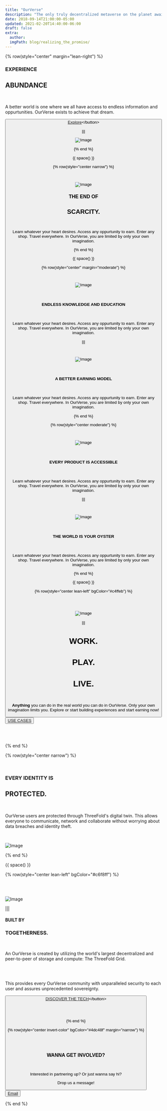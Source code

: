 ```yaml
---
title: "OurVerse"
description: "The only truly decentralized metaverse on the planet awaits you."
date: 2018-09-14T21:00:00-05:00
updated: 2021-02-20T14:40:00-06:00
draft: false
extra:
  author:
  imgPath: blog/realizing_the_promise/
---
```


<!-- section 1 (header) -->

{% row(style="center" margin="lean-right") %}

### EXPERIENCE

## ABUNDANCE

<br>

A better world is one where we all have access to endless information and oppurtunities. OurVerse exists to achieve that dream.

<button>[Explore]("https://ourverse.tf/use-cases/")</button>

|||

![Image](OWAsset-15.png#large)

{% end %}

{{ space() }}

{% row(style="center narrow") %}

<br>

![Image](OWAsset-16.png#auto)

### THE END OF

## SCARCITY.

<br>

Learn whatever your heart desires. Access any oppurtunity to earn. Enter any shop. Travel everywhere. In OurVerse, you are limited by only your own imagination.

{% end %}

{{ space() }}

{% row(style="center" margin="moderate") %}

<br>

![Image](OWAsset-17.png)

<br>

#### ENDLESS KNOWLEDGE AND EDUCATION

<br>

Learn whatever your heart desires. Access any oppurtunity to earn. Enter any shop. Travel everywhere. In OurVerse, you are limited by only your own imagination.

|||

<br>

![Image](OWAsset-18.png)

<br>

#### A BETTER EARNING MODEL

<br>

Learn whatever your heart desires. Access any oppurtunity to earn. Enter any shop. Travel everywhere. In OurVerse, you are limited by only your own imagination.

{% end %}

{% row(style="center moderate") %}

<br>

![Image](OWAsset-19.png)

<br>

#### EVERY PRODUCT IS ACCESSIBLE

<br>

Learn whatever your heart desires. Access any oppurtunity to earn. Enter any shop. Travel everywhere. In OurVerse, you are limited by only your own imagination.

|||

<br>

![Image](OWAsset-20.png)

<br>

#### THE WORLD IS YOUR OYSTER

<br>

Learn whatever your heart desires. Access any oppurtunity to earn. Enter any shop. Travel everywhere. In OurVerse, you are limited by only your own imagination.

{% end %}

{{ space() }}


{% row(style="center lean-left" bgColor="#c4ffeb") %}

<br>
<br>

![Image](OWAsset-21.png)

|||

# WORK.

# PLAY.

# **LIVE.**

<br/>

**Anything** you can do in the real world you can do in OurVerse. Only your own imagination limits you. Explore or start building experiences and start earning now!

<button>[USE CASES](/use-cases)</button>

<br>
<br>

{% end %}

{% row(style="center narrow") %}

<br>

### EVERY IDENTITY IS

## PROTECTED.

<br>

OurVerse users are protected through ThreeFold's digital twin. This allows everyone to communicate, network and collaborate without worrying about data breaches and identity theft.

<br>

![Image](OWAsset-22.png)

{% end %}

{{ space() }}

{% row(style="center lean-left" bgColor="#c6f8ff") %}

<br>
<br>

![Image](OWAsset-23.png)

|||

#### BUILT BY

### TOGETHERNESS.

<br>

An OurVerse is created by utilizing the world's largest decentralized and peer-to-peer of storage and compute: The ThreeFold Grid.

<br>
<br>

This provides every OurVerse community with unparalleled security to each user and assures unprecedented sovereignty.

<button>[DISCOVER THE TECH]("https://threefold.io/")</button>

<br>
<br>

{% end %}

{% row(style="center invert-color" bgColor="#4dc48f" margin="narrow") %}

<br>
<br>

### WANNA GET **INVOLVED?**

<br/>

Interested in partnering up? Or just wanna say hi?

Drop us a message!

<button>[Email]("mailto:info@ourverse.tf")</button>

{% end %}
